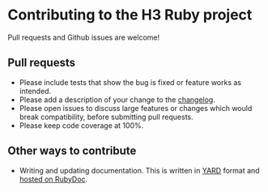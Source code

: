 # Contributing to the H3 Ruby project

Pull requests and Github issues are welcome!

## Pull requests

* Please include tests that show the bug is fixed or feature works as intended.
* Please add a description of your change to the [changelog](./CHANGELOG.md).
* Please open issues to discuss large features or changes which would break compatibility, before submitting pull requests.
* Please keep code coverage at 100%.

## Other ways to contribute

* Writing and updating documentation. This is written in [YARD](https://yardoc.org/) format and [hosted on RubyDoc](https://www.rubydoc.info/github/StuartApp/h3_ruby/master/H3).
